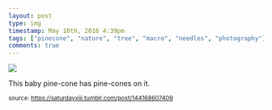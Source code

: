 ```yaml
---
layout: post
type: img
timestamp: May 10th, 2016 4:39pm
tags: ["pinecone", "nature", "tree", "macro", "needles", "photography"]
comments: true
---
```

<img src="https://saturdayxiii.github.io/media/144168607409.jpg"/>

This baby pine-cone has pine-cones on it.
<br/>
 
  
<small>source: https://saturdayxiii.tumblr.com/post/144168607409</small>